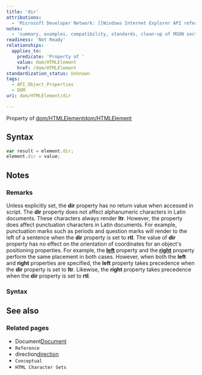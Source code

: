 ```yaml
---
title: 'dir'
attributions:
  - 'Microsoft Developer Network: [[Windows Internet Explorer API reference](http://msdn.microsoft.com/en-us/library/ie/hh828809%28v=vs.85%29.aspx) Article]'
notes:
  - 'summary, examples, compatibility, standards, clean-up of MSDN sections'
readiness: 'Not Ready'
relationships:
  applies_to:
    predicate: 'Property of '
    value: dom/HTMLElement
    href: /dom/HTMLElement
standardization_status: Unknown
tags:
  - API_Object_Properties
  - DOM
uri: dom/HTMLElement/dir

---
```

Property of [dom/HTMLElement](/dom/HTMLElement)[dom/HTMLElement](/dom/HTMLElement)

## Syntax

``` js
var result = element.dir;
element.dir = value;
```

## Notes

### Remarks

Unless explicitly set, the **dir** property has no return value when accessed in script. The **dir** property does not affect alphanumeric characters in Latin documents. These characters always render **ltr**. However, the property does affect punctuation characters in Latin documents. For example, punctuation marks such as periods and question marks will render to the left of a sentence when the **dir** property is set to **rtl**. The value of **dir** property has no effect on the orientation of coordinates for an object's positioning properties. For example, the [**left**](/css/properties/left) property and the [**right**](/css/properties/right) property perform the same placement in both cases. However, when both the **left** and **right** properties are specified, the **left** property takes precedence when the **dir** property is set to **ltr**. Likewise, the **right** property takes precedence when the **dir** property is set to **rtl**.

### Syntax

## See also

### Related pages

-   Document[Document](/dom/Document)
-   `Reference`
-   direction[direction](/css/properties/direction)
-   `Conceptual`
-   `HTML Character Sets`

